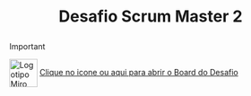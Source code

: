 # <p align="center"> Desafio Scrum Master 2</p>
> [!IMPORTANT]
> <img align="center" alt="Logotipo Miro" height="50" width="50" src="https://files.readme.io/17d4a23-miro-logo-color-square.png" /> <a href="https://miro.com/app/board/uXjVNNKquO0=/?share_link_id=669429226158" title="Clique no icone ou aqui para abrir o Board do Desafio" target="_blank">Clique no icone ou aqui para abrir o Board do Desafio</a>
